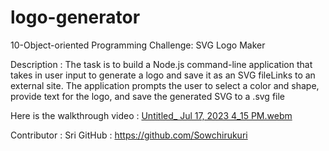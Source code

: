 # logo-generator
10-Object-oriented Programming Challenge: SVG Logo Maker

Description : The task is to build a Node.js command-line application that takes in user input to generate a logo and save it as an SVG fileLinks to an external site. The application prompts the user to select a color and shape, provide text for the logo, and save the generated SVG to a .svg file

Here is the walkthrough video : 
[Untitled_ Jul 17, 2023 4_15 PM.webm](https://github.com/Sowchirukuri/logo-generator/assets/129994937/914b2e3a-7c89-4bab-b355-effb7d809876)

Contributor : Sri 
GitHub : https://github.com/Sowchirukuri

